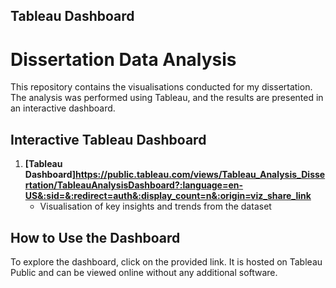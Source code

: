 ## Tableau Dashboard
# Dissertation Data Analysis

This repository contains the  visualisations conducted for my dissertation. The analysis was performed using Tableau, and the results are presented in an interactive dashboard.

## Interactive Tableau Dashboard

1. **[Tableau Dashboard]https://public.tableau.com/views/Tableau_Analysis_Dissertation/TableauAnalysisDashboard?:language=en-US&:sid=&:redirect=auth&:display_count=n&:origin=viz_share_link**
   - Visualisation of key insights and trends from the dataset


## How to Use the Dashboard

To explore the dashboard, click on the provided link. It is hosted on Tableau Public and can be viewed online without any additional software.




